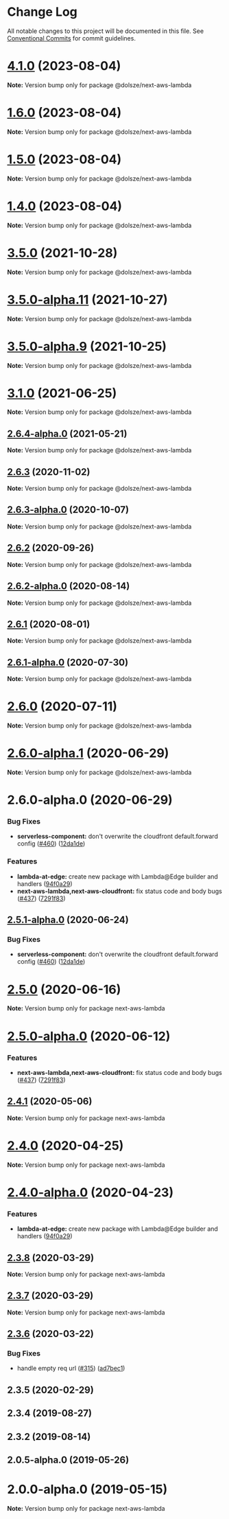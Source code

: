 # Change Log

All notable changes to this project will be documented in this file.
See [Conventional Commits](https://conventionalcommits.org) for commit guidelines.

# [4.1.0](https://github.com/nike1v/serverless-next13/compare/v3.7.0-alpha.8...v4.1.0) (2023-08-04)

**Note:** Version bump only for package @dolsze/next-aws-lambda

# [1.6.0](https://github.com/nike1v/serverless-next13/compare/v3.7.0-alpha.8...v1.6.0) (2023-08-04)

**Note:** Version bump only for package @dolsze/next-aws-lambda

# [1.5.0](https://github.com/nike1v/serverless-next13/compare/v3.7.0-alpha.8...v1.5.0) (2023-08-04)

**Note:** Version bump only for package @dolsze/next-aws-lambda

# [1.4.0](https://github.com/nike1v/serverless-next13/compare/v3.7.0-alpha.8...v1.4.0) (2023-08-04)

**Note:** Version bump only for package @dolsze/next-aws-lambda

# [3.5.0](https://github.com/nike1v/serverless-next13/compare/v3.5.0-alpha.11...v3.5.0) (2021-10-28)

**Note:** Version bump only for package @dolsze/next-aws-lambda

# [3.5.0-alpha.11](https://github.com/nike1v/serverless-next13/compare/v3.5.0-alpha.10...v3.5.0-alpha.11) (2021-10-27)

**Note:** Version bump only for package @dolsze/next-aws-lambda

# [3.5.0-alpha.9](https://github.com/nike1v/serverless-next13/compare/v3.5.0-alpha.8...v3.5.0-alpha.9) (2021-10-25)

**Note:** Version bump only for package @dolsze/next-aws-lambda

# [3.1.0](https://github.com/nike1v/serverless-next13/compare/v3.1.0-alpha.16...v3.1.0) (2021-06-25)

**Note:** Version bump only for package @dolsze/next-aws-lambda

## [2.6.4-alpha.0](https://github.com/nike1v/serverless-next13/compare/@dolsze/next-aws-lambda@2.6.3...@dolsze/next-aws-lambda@2.6.4-alpha.0) (2021-05-21)

**Note:** Version bump only for package @dolsze/next-aws-lambda

## [2.6.3](https://github.com/nike1v/serverless-next13/compare/@dolsze/next-aws-lambda@2.6.3-alpha.0...@dolsze/next-aws-lambda@2.6.3) (2020-11-02)

**Note:** Version bump only for package @dolsze/next-aws-lambda

## [2.6.3-alpha.0](https://github.com/nike1v/serverless-next13/compare/@dolsze/next-aws-lambda@2.6.2...@dolsze/next-aws-lambda@2.6.3-alpha.0) (2020-10-07)

**Note:** Version bump only for package @dolsze/next-aws-lambda

## [2.6.2](https://github.com/nike1v/serverless-next13/compare/@dolsze/next-aws-lambda@2.6.2-alpha.0...@dolsze/next-aws-lambda@2.6.2) (2020-09-26)

**Note:** Version bump only for package @dolsze/next-aws-lambda

## [2.6.2-alpha.0](https://github.com/nike1v/serverless-next13/compare/@dolsze/next-aws-lambda@2.6.1...@dolsze/next-aws-lambda@2.6.2-alpha.0) (2020-08-14)

**Note:** Version bump only for package @dolsze/next-aws-lambda

## [2.6.1](https://github.com/nike1v/serverless-next13/compare/@dolsze/next-aws-lambda@2.6.1-alpha.0...@dolsze/next-aws-lambda@2.6.1) (2020-08-01)

**Note:** Version bump only for package @dolsze/next-aws-lambda

## [2.6.1-alpha.0](https://github.com/nike1v/serverless-next13/compare/@dolsze/next-aws-lambda@2.6.0...@dolsze/next-aws-lambda@2.6.1-alpha.0) (2020-07-30)

**Note:** Version bump only for package @dolsze/next-aws-lambda

# [2.6.0](https://github.com/nike1v/serverless-next13/compare/@dolsze/next-aws-lambda@2.6.0-alpha.1...@dolsze/next-aws-lambda@2.6.0) (2020-07-11)

**Note:** Version bump only for package @dolsze/next-aws-lambda

# [2.6.0-alpha.1](https://github.com/nike1v/serverless-next13/compare/@dolsze/next-aws-lambda@2.6.0-alpha.0...@dolsze/next-aws-lambda@2.6.0-alpha.1) (2020-06-29)

**Note:** Version bump only for package @dolsze/next-aws-lambda

# 2.6.0-alpha.0 (2020-06-29)

### Bug Fixes

- **serverless-component:** don't overwrite the cloudfront default.forward config ([#460](https://github.com/nike1v/serverless-next13/issues/460)) ([12da1de](https://github.com/nike1v/serverless-next13/commit/12da1de31855b68b9addef801ec21dffd3202a21))

### Features

- **lambda-at-edge:** create new package with Lambda@Edge builder and handlers ([94f0a29](https://github.com/nike1v/serverless-next13/commit/94f0a29f0654f51d60653c8218c15802b2abb476))
- **next-aws-lambda,next-aws-cloudfront:** fix status code and body bugs ([#437](https://github.com/nike1v/serverless-next13/issues/437)) ([7291f83](https://github.com/nike1v/serverless-next13/commit/7291f83f58eaa09733e3ce2df494afc2c0e04f9a))

## [2.5.1-alpha.0](https://github.com/nike1v/serverless-next13/compare/next-aws-lambda@2.5.0...next-aws-lambda@2.5.1-alpha.0) (2020-06-24)

### Bug Fixes

- **serverless-component:** don't overwrite the cloudfront default.forward config ([#460](https://github.com/nike1v/serverless-next13/issues/460)) ([12da1de](https://github.com/nike1v/serverless-next13/commit/12da1de31855b68b9addef801ec21dffd3202a21))

# [2.5.0](https://github.com/nike1v/serverless-next13/compare/next-aws-lambda@2.5.0-alpha.0...next-aws-lambda@2.5.0) (2020-06-16)

**Note:** Version bump only for package next-aws-lambda

# [2.5.0-alpha.0](https://github.com/nike1v/serverless-next13/compare/next-aws-lambda@2.4.1...next-aws-lambda@2.5.0-alpha.0) (2020-06-12)

### Features

- **next-aws-lambda,next-aws-cloudfront:** fix status code and body bugs ([#437](https://github.com/nike1v/serverless-next13/issues/437)) ([7291f83](https://github.com/nike1v/serverless-next13/commit/7291f83f58eaa09733e3ce2df494afc2c0e04f9a))

## [2.4.1](https://github.com/nike1v/serverless-next13/compare/next-aws-lambda@2.4.0...next-aws-lambda@2.4.1) (2020-05-06)

**Note:** Version bump only for package next-aws-lambda

# [2.4.0](https://github.com/nike1v/serverless-next13/compare/next-aws-lambda@2.4.0-alpha.0...next-aws-lambda@2.4.0) (2020-04-25)

**Note:** Version bump only for package next-aws-lambda

# [2.4.0-alpha.0](https://github.com/nike1v/serverless-next13/compare/next-aws-lambda@2.3.8...next-aws-lambda@2.4.0-alpha.0) (2020-04-23)

### Features

- **lambda-at-edge:** create new package with Lambda@Edge builder and handlers ([94f0a29](https://github.com/nike1v/serverless-next13/commit/94f0a29f0654f51d60653c8218c15802b2abb476))

## [2.3.8](https://github.com/nike1v/serverless-next13/tree/master/packages/deprecated/serverless-plugin/compare/next-aws-lambda@2.3.7...next-aws-lambda@2.3.8) (2020-03-29)

**Note:** Version bump only for package next-aws-lambda

## [2.3.7](https://github.com/nike1v/serverless-next13/tree/master/packages/deprecated/serverless-plugin/compare/next-aws-lambda@2.3.6...next-aws-lambda@2.3.7) (2020-03-29)

**Note:** Version bump only for package next-aws-lambda

## [2.3.6](https://github.com/nike1v/serverless-next13/tree/master/packages/deprecated/serverless-plugin/compare/next-aws-lambda@2.3.5...next-aws-lambda@2.3.6) (2020-03-22)

### Bug Fixes

- handle empty req url ([#315](https://github.com/nike1v/serverless-next13/tree/master/packages/deprecated/serverless-plugin/issues/315)) ([ad7bec1](https://github.com/nike1v/serverless-next13/tree/master/packages/deprecated/serverless-plugin/commit/ad7bec1827ad3b6074c6f1a085a57a2d906334ba))

## 2.3.5 (2020-02-29)

## 2.3.4 (2019-08-27)

## 2.3.2 (2019-08-14)

## 2.0.5-alpha.0 (2019-05-26)

# 2.0.0-alpha.0 (2019-05-15)

**Note:** Version bump only for package next-aws-lambda
